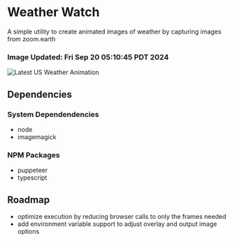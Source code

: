 # Weather Watch

A simple utility to create animated images of weather by capturing images from zoom.earth

### Image Updated: Fri Sep 20 05:10:45 PDT 2024

![Latest US Weather Animation](animations/2024-09-20.webp)

## Dependencies
### System Dependendencies
* node
* imagemagick
### NPM Packages
* puppeteer
* typescript

## Roadmap
* optimize execution by reducing browser calls to only the frames needed
* add environment variable support to adjust overlay and output image options
